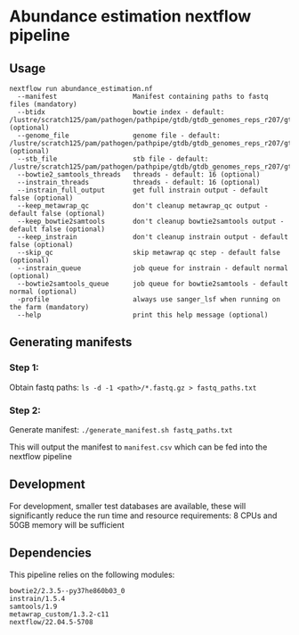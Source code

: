 # Abundance estimation nextflow pipeline

## Usage
```
nextflow run abundance_estimation.nf
  --manifest                   Manifest containing paths to fastq files (mandatory)
  --btidx                      bowtie index - default: /lustre/scratch125/pam/pathogen/pathpipe/gtdb/gtdb_genomes_reps_r207/gtdb_genomes_reps_r207.bt2 (optional)               
  --genome_file                genome file - default: /lustre/scratch125/pam/pathogen/pathpipe/gtdb/gtdb_genomes_reps_r207/gtdb_genomes_reps_r207.fasta (optional)
  --stb_file                   stb file - default: /lustre/scratch125/pam/pathogen/pathpipe/gtdb/gtdb_genomes_reps_r207/gtdb_genomes_reps_r207.stb
  --bowtie2_samtools_threads   threads - default: 16 (optional)
  --instrain_threads           threads - default: 16 (optional)
  --instrain_full_output       get full instrain output - default false (optional)
  --keep_metawrap_qc           don't cleanup metawrap_qc output - default false (optional)
  --keep_bowtie2samtools       don't cleanup bowtie2samtools output - default false (optional)
  --keep_instrain              don't cleanup instrain output - default false (optional)
  --skip_qc                    skip metawrap qc step - default false (optional)
  --instrain_queue             job queue for instrain - default normal (optional)
  --bowtie2samtools_queue      job queue for bowtie2samtools - default normal (optional)
  -profile                     always use sanger_lsf when running on the farm (mandatory)
  --help                       print this help message (optional)
```

## Generating manifests
### Step 1:
Obtain fastq paths:
`ls -d -1 <path>/*.fastq.gz > fastq_paths.txt`
### Step 2:
Generate manifest:
`./generate_manifest.sh fastq_paths.txt`

This will output the manifest to `manifest.csv` which can be fed into the nextflow pipeline

## Development
For development, smaller test databases are available, these will significantly reduce the run time and resource requirements:
8 CPUs and 50GB memory will be sufficient

## Dependencies
This pipeline relies on the following modules:
```
bowtie2/2.3.5--py37he860b03_0
instrain/1.5.4
samtools/1.9
metawrap_custom/1.3.2-c11
nextflow/22.04.5-5708
```
